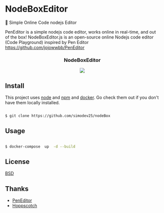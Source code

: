 # NodeBoxEditor


:rocket: ​Simple Online Code nodejs Editor

PenEditor is a simple nodejs code editor, works online in real-time, and out of the box! NodeBoxEditor.js is an open-source online Nodejs code editor (Code Playground) inspired by Pen Editor
https://github.com/jojowwbb/PenEditor



  <h3 align="center">NodeBoxEditor</h3>
 
<p align="center">
  <a href="https://github.com/simodev25/nodeBox">
    <img src="https://user-images.githubusercontent.com/3184484/139304246-a6932924-0904-4568-82ca-6733e4951200.png" />
  </a>
</p>


## Install

This project uses [node](http://nodejs.org) and [npm](https://npmjs.com) and  [docker](https://www.docker.com). Go check them out if you don't have them locally installed.

```sh

$ git clone https://github.com/simodev25/nodeBox

```

## Usage

```sh

$ docker-compose  up  -d --build

```

## License

[BSD](LICENSE)

## Thanks

-   [PenEditor](https://github.com/jojowwbb/PenEditor)
-   [Hoppscotch](https://github.com/hoppscotch/hoppscotch)
